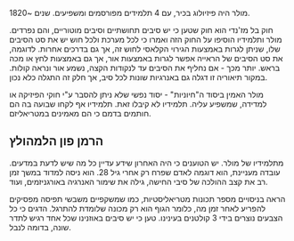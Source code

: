 מולר היה פיזיולוג בכיר, עם 4 תלמידים מפורסמים ומשפיעים. שנים ~1820.

חוק בל מז'נדי הוא חוק שטען כי יש סיבים תחושתיים וסיבים מוטוריים, והם נפרדים.
מולר ותלמידיו הוסיפו על החוק הזה ואמרו כי לכל מערכת ולכל חוש יש את סט הסיבים שלו, שניתן לגרות באמצעות הגירוי הקלאסי לחוש זה, אך גם בדרכים אחרות. לדוגמה, את סט הסיבים של הראייה אפשר לגרות באמצעות אור, אך גם באמצעות לחץ או מכה בראש. יותר מכך - אם נחליף את הסיבים עד לנקודות הקצה, נשמע אור ונראה קולות.
במקור תיאוריה זו דגלה גם באנרגיות שונות לכל סיב, אך חלק זה התגלה כלא נכון.

מולר האמין ביסוד ה"חיוניות" - יסוד נפשי שלא ניתן להסבר ע"י חוקי הפיזיקה או למדידה, שמשפיע עליה. תלמידיו לא קיבלו זאת. תלמידיו אף לקחו שבועה בה הם חותמים בדמם כי הם מאמינים במטריאליזם.

## הרמן פון הלמהולץ
מתלמידיו של מולר. יש הטוענים כי היה האחרון שידע עדיין כל מה שיש לדעת במדעים.
עובדה מעניינת, הוא דוגמה לאדם שפרח רק אחרי גיל 28.
הוא ניסה למדוד במשך זמן רב את קצב ההולכה של סיבי החישה, גילה את שימור האנרגיה באורגניזמים, ועוד.

הראה בניסויים מספר תכונות מטריאליסטיות, כמו שמשקפיים משבשי תפיסה מפסיקים להפריע לאחר זמן מה, כלומר הגוף הוא רק מכונה שלומדת להתרגל.
הדגים כי כל הצבעים נוצרים בידי 3 קולטנים בעינינו.
טען כי יש סיבים באוזנינו שכל אחד רגיש לתדר שונה, בדומה לנבל.